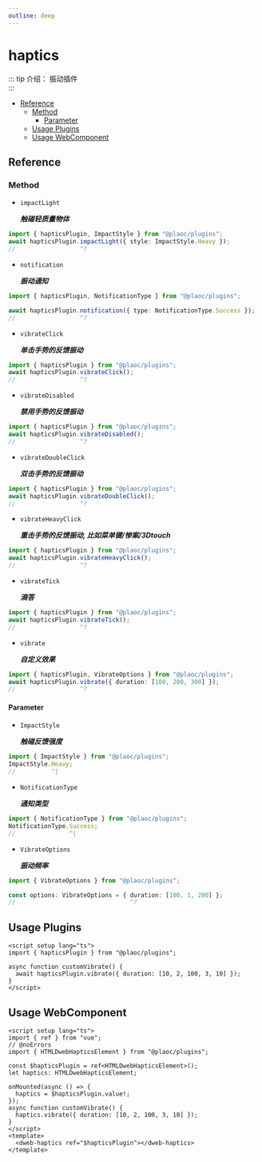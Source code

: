 ```yaml
---
outline: deep
---
```


# haptics

<Badges name="@plaoc/plugins" />
<Platform supports="iOS,Android" />

::: tip 介绍：
振动插件  
:::

- [Reference](#reference)
  - [Method](#method)
    - [Parameter](#parameter)
  - [Usage Plugins](#usage-plugins)
  - [Usage WebComponent](#usage-webcomponent)

## Reference

### Method

- `impactLight`

  **_触碰轻质量物体_**

```ts twoslash
import { hapticsPlugin, ImpactStyle } from "@plaoc/plugins";
await hapticsPlugin.impactLight({ style: ImpactStyle.Heavy });
//                  ^?
```

- `notification`

  **_振动通知_**

```ts twoslash
import { hapticsPlugin, NotificationType } from "@plaoc/plugins";

await hapticsPlugin.notification({ type: NotificationType.Success });
//                  ^?
```

- `vibrateClick`

  **_单击手势的反馈振动_**

```ts twoslash
import { hapticsPlugin } from "@plaoc/plugins";
await hapticsPlugin.vibrateClick();
//                  ^?
```

- `vibrateDisabled`

  **_禁用手势的反馈振动_**

```ts twoslash
import { hapticsPlugin } from "@plaoc/plugins";
await hapticsPlugin.vibrateDisabled();
//                  ^?
```

- `vibrateDoubleClick`

  **_双击手势的反馈振动_**

```ts twoslash
import { hapticsPlugin } from "@plaoc/plugins";
await hapticsPlugin.vibrateDoubleClick();
//                  ^?
```

- `vibrateHeavyClick`

  **_重击手势的反馈振动, 比如菜单键/惨案/3Dtouch_**

```ts twoslash
import { hapticsPlugin } from "@plaoc/plugins";
await hapticsPlugin.vibrateHeavyClick();
//                  ^?
```

- `vibrateTick`

  **_滴答_**

```ts twoslash
import { hapticsPlugin } from "@plaoc/plugins";
await hapticsPlugin.vibrateTick();
//                  ^?
```

- `vibrate`

  **_自定义效果_**

```ts twoslash
import { hapticsPlugin, VibrateOptions } from "@plaoc/plugins";
await hapticsPlugin.vibrate({ duration: [100, 200, 300] });
//                  ^?
```

#### Parameter

- `ImpactStyle`

  **_触碰反馈强度_**

```ts twoslash
import { ImpactStyle } from "@plaoc/plugins";
ImpactStyle.Heavy;
//          ^|
```

- `NotificationType`

  **_通知类型_**

```ts twoslash
import { NotificationType } from "@plaoc/plugins";
NotificationType.Success;
//               ^|
```

- `VibrateOptions`

  **_振动频率_**

```ts twoslash
import { VibrateOptions } from "@plaoc/plugins";

const options: VibrateOptions = { duration: [100, 1, 200] };
//                                ^?
```

## Usage Plugins

```vue twoslash
<script setup lang="ts">
import { hapticsPlugin } from "@plaoc/plugins";

async function customVibrate() {
  await hapticsPlugin.vibrate({ duration: [10, 2, 100, 3, 10] });
}
</script>
```

## Usage WebComponent

```vue twoslash
<script setup lang="ts">
import { ref } from "vue";
// @noErrors
import { HTMLDwebHapticsElement } from "@plaoc/plugins";

const $hapticsPlugin = ref<HTMLDwebHapticsElement>();
let haptics: HTMLDwebHapticsElement;

onMounted(async () => {
  haptics = $hapticsPlugin.value!;
});
async function customVibrate() {
  haptics.vibrate({ duration: [10, 2, 100, 3, 10] });
}
</script>
<template>
  <dweb-haptics ref="$hapticsPlugin"></dweb-haptics>
</template>
```

